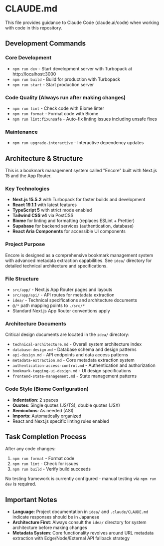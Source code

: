 # CLAUDE.md

This file provides guidance to Claude Code (claude.ai/code) when working with code in this repository.

## Development Commands

### Core Development
- `npm run dev` - Start development server with Turbopack at http://localhost:3000
- `npm run build` - Build for production with Turbopack
- `npm run start` - Start production server

### Code Quality (Always run after making changes)
- `npm run lint` - Check code with Biome linter
- `npm run format` - Format code with Biome
- `npm run lint:fixunsafe` - Auto-fix linting issues including unsafe fixes

### Maintenance
- `npm run upgrade-interactive` - Interactive dependency updates

## Architecture & Structure

This is a bookmark management system called "Encore" built with Next.js 15 and the App Router.

### Key Technologies
- **Next.js 15.5.2** with Turbopack for faster builds and development
- **React 19.1.1** with latest features
- **TypeScript 5** with strict mode enabled
- **Tailwind CSS v4** via PostCSS
- **Biome** for linting and formatting (replaces ESLint + Prettier)
- **Supabase** for backend services (authentication, database)
- **React Aria Components** for accessible UI components

### Project Purpose
Encore is designed as a comprehensive bookmark management system with advanced metadata extraction capabilities. See `idea/` directory for detailed technical architecture and specifications.

### File Structure
- `src/app/` - Next.js App Router pages and layouts
- `src/app/api/` - API routes for metadata extraction
- `idea/` - Technical specifications and architecture documents
- `@/*` path mapping points to `./src/*`
- Standard Next.js App Router conventions apply

### Architecture Documents
Critical design documents are located in the `idea/` directory:
- `technical-architecture.md` - Overall system architecture index
- `database-design.md` - Database schema and design patterns
- `api-design.md` - API endpoints and data access patterns
- `metadata-extraction.md` - Core metadata extraction system
- `authentication-access-control.md` - Authentication and authorization
- `bookmark-tagging-ui-design.md` - UI design specifications
- `frontend-state-management.md` - State management patterns

### Code Style (Biome Configuration)
- **Indentation**: 2 spaces
- **Quotes**: Single quotes (JS/TS), double quotes (JSX)
- **Semicolons**: As needed (ASI)
- **Imports**: Automatically organized
- React and Next.js specific linting rules enabled

## Task Completion Process

After any code changes:
1. `npm run format` - Format code
2. `npm run lint` - Check for issues  
3. `npm run build` - Verify build succeeds

No testing framework is currently configured - manual testing via `npm run dev` is required.

## Important Notes

- **Language**: Project documentation in `idea/` and `.claude/CLAUDE.md` indicate responses should be in Japanese
- **Architecture First**: Always consult the `idea/` directory for system architecture before making changes
- **Metadata System**: Core functionality revolves around URL metadata extraction with Edge/Node/External API fallback strategy